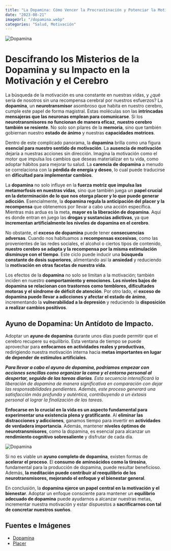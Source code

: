 ```yaml
---
title: "La Dopamina: Cómo Vencer la Procrastinación y Potenciar la Motivación"
date: "2023-08-21"
imageUrl: "/dopamina.webp"
categories: "Salud, Motivación"
---
```


![Dopamina](/dopamina.webp)

# Descifrando los Misterios de la Dopamina y su Impacto en la Motivación y el Cerebro

La búsqueda de la motivación es una constante en nuestras vidas, y ¿qué sería de nosotros sin una recompensa cerebral por nuestros esfuerzos? La **dopamina**, un **neurotransmisor** asombroso que habita en nuestro cerebro, cumple este papel de forma magistral. Estas moléculas son las **intrincadas mensajeras que las neuronas emplean para comunicarse**. Si los **neurotransmisores no funcionan de manera eficaz**, **nuestro cerebro también se resiente**. No solo son pilares de la **memoria**, sino que también gobiernan nuestro **estado de ánimo** y nuestras **capacidades motrices**.

Dentro de este complicado panorama, la **dopamina** brilla como una figura **esencial para nuestro sentido de motivación**. La **ausencia de motivación** dejaría a nuestras acciones sin dirección. Imagina la motivación como el motor que impulsa los cambios que deseas materializar en tu vida, como adoptar hábitos para mejorar tu salud. La **carencia de dopamina** a menudo se correlaciona con la **pérdida de energía y deseo**, lo cual puede traducirse en **dificultad para implementar cambios**.

La **dopamina** no solo influye en la **fuerza motriz que impulsa las metamorfosis en nuestras vidas**, sino que también juega un **papel crucial en la determinación de lo que nos otorga placer y lo que puede generar adicción**. Esencialmente, la **dopamina regula la anticipación del placer y la recompensa** que obtenemos por llevar a cabo una acción específica. Mientras más ardua es la meta, **mayor es la liberación de dopamina**. Aquí es donde entran en juego las **drogas y sustancias adictivas**, ya que **incrementan artificialmente los niveles de dopamina en el cerebro**.

No obstante, el **exceso de dopamina** puede tener **consecuencias adversas**. Cuando nos habituamos a **recompensas excesivas**, como las provenientes de las redes sociales, el alcohol o ciertos tipos de contenido, **nuestro cerebro se adapta y la recompensa por la misma estimulación disminuye con el tiempo**. Este ciclo puede inducir una **búsqueda constante de dosis superiores**, alimentando así la **ansiedad** y reduciendo la **motivación en otras facetas de nuestra vida**.

Los efectos de la **dopamina** no solo se limitan a la motivación; también inciden en nuestro **comportamiento y emociones**. **Los niveles bajos de dopamina se relacionan con trastornos como temblores, dificultades motoras y el síndrome de déficit de atención**. Por otro lado, el **exceso de dopamina puede llevar a adicciones y afectar el estado de ánimo**, incrementando la **vulnerabilidad a la depresión** y reduciendo la **disposición a realizar cambios positivos**.

## Ayuno de Dopamina: Un Antídoto de Impacto.

Adoptar un **ayuno de dopamina** durante unos días puede permitir que el cerebro recupere su equilibrio. Esta ventana de tiempo se puede aprovechar para **enfocarnos en actividades reales y productivas**, redirigiendo nuestra motivación interna hacia **metas importantes en lugar de depender de estímulos artificiales**.

***Para llevar a cabo el ayuno de dopamina, podríamos empezar con acciones sencillas como organizar la cama y el entorno personal al despertar, seguido de las tareas diarias**. Esta secuencia intensificará la liberación de dopamina de manera significativa en comparación con dejar las responsabilidades pendientes. Además, este proceso generará una satisfacción más profunda y auténtica, contribuyendo a un éxtasis personal al lograr la finalización de las tareas*.

**Enfocarse en lo crucial en la vida es un aspecto fundamental para experimentar una existencia plena y gratificante**. Al **eliminar las distracciones y adicciones**, ganamos tiempo para invertir en **actividades de verdadera importancia**. Además, mantener **niveles óptimos de neurotransmisores**, como la dopamina, es esencial para alcanzar un **rendimiento cognitivo sobresaliente** y disfrutar de cada día.

![Dopamina](/placer.webp)

Si no es viable un **ayuno completo de dopamina**, existen formas de **acelerar el proceso**. El **consumo de aminoácidos como la tirosina**, fundamental para la producción de dopamina, puede resultar beneficioso. Además, **la meditación puede contribuir al reequilibrio de los neurotransmisores, mejorando el enfoque y el bienestar general**.

En conclusión, la **dopamina ejerce un papel central en la motivación y el bienestar**. Adoptar un enfoque consciente para mantener un **equilibrio adecuado de dopamina** puede ayudarnos a alcanzar nuestras metas, incrementar nuestra motivación y estar dispuestos a **sacrificarnos con tal de concretar nuestros sueños**.

## Fuentes e Imágenes
- [Dopamina](https://www.upb.edu.co/es/imagenes/img-diferenciaplacerbienestar-blg-1464210260228.jpg)
- [Placer](https://cdn0.psicologia-online.com/es/posts/6/5/3/que_es_la_dopamina_definicion_y_funciones_4356_orig.jpg)

